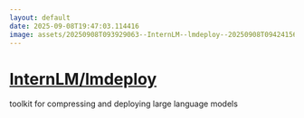 ```yaml
---
layout: default
date: 2025-09-08T19:47:03.114416
image: assets/20250908T093929063--InternLM--lmdeploy--20250908T094241566--cropped.png
---
```


# [InternLM/lmdeploy](https://github.com/InternLM/lmdeploy)

toolkit for compressing and deploying large language models
